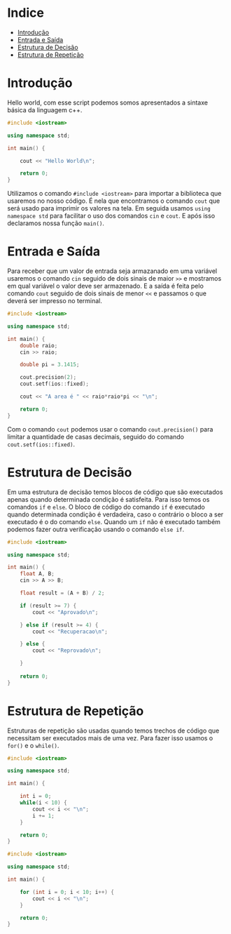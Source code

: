 # Indice

* [Introdução](#introdução)
* [Entrada e Saída](#entrada-e-saída)
* [Estrutura de Decisão](#estrutura-de-decisão)
* [Estrutura de Repetição](#estrutura-de-repetição)


# Introdução

Hello world, com esse script podemos somos apresentados a sintaxe básica da linguagem c++.

```C++
#include <iostream>

using namespace std;

int main() {

    cout << "Hello World\n";

    return 0;
}
```

Utilizamos o comando `#include <iostream>` para importar a biblioteca que usaremos no nosso código. É nela que encontramos o comando `cout` que será usado para imprimir os valores na tela.
Em seguida usamos `using namespace std` para facilitar o uso dos comandos `cin` e `cout`.
E após isso declaramos nossa função `main()`.


# Entrada e Saída

Para receber que um valor de entrada seja armazanado em uma variável usaremos o comando `cin` seguido de dois sinais de maior `>>` e mostramos em qual variável o valor deve ser armazenado. E a saída é feita pelo comando `cout` seguido de dois sinais de menor `<<` e passamos o que deverá ser impresso no terminal.

```c++
#include <iostream>

using namespace std;

int main() {
    double raio;
    cin >> raio;

    double pi = 3.1415;

    cout.precision(2);
    cout.setf(ios::fixed);

    cout << "A area é " << raio*raio*pi << "\n";

    return 0;
}
```

Com o comando `cout` podemos usar o comando `cout.precision()` para limitar a quantidade de casas decimais, seguido do comando `cout.setf(ios::fixed)`.

# Estrutura de Decisão

Em uma estrutura de decisão temos blocos de código que são executados apenas quando determinada condição é satisfeita.
Para isso temos os comandos `if` e `else`. O bloco de código do comando `if` é executado quando determinada condição é verdadeira, caso o contrário o bloco a ser executado é o do comando `else`. Quando um `if` não é executado também podemos fazer outra verificação usando o comando `else if`.

```c++
#include <iostream>

using namespace std;

int main() {
    float A, B;
    cin >> A >> B;

    float result = (A + B) / 2;

    if (result >= 7) {
        cout << "Aprovado\n";

    } else if (result >= 4) {
        cout << "Recuperacao\n";

    } else {
        cout << "Reprovado\n";

    }
    
    return 0;
}
```

# Estrutura de Repetição

Estruturas de repetição são usadas quando temos trechos de código que necessitam ser executados mais de uma vez. Para fazer isso usamos o `for()` e o `while()`.

```c++
#include <iostream>

using namespace std;

int main() {

    int i = 0;
    while(i < 10) {
        cout << i << "\n";
        i += 1;
    }

    return 0;
}
```

```c++
#include <iostream>

using namespace std;

int main() {

    for (int i = 0; i < 10; i++) {
        cout << i << "\n";
    }

    return 0;
}
```